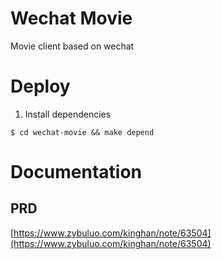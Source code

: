 # Wechat Movie
Movie client based on wechat

# Deploy

1. Install dependencies

 `$ cd wechat-movie && make depend`


# Documentation
## PRD
[https://www.zybuluo.com/kinghan/note/63504](https://www.zybuluo.com/kinghan/note/63504)


